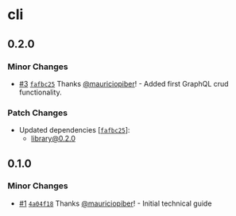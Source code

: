 # cli

## 0.2.0

### Minor Changes

- [#3](https://github.com/pibernetwork/sandbox-fullstack/pull/3) [`fafbc25`](https://github.com/pibernetwork/sandbox-fullstack/commit/fafbc2500a3e91c4d0e294daa9a1f9f73de8e4c6) Thanks [@mauriciopiber](https://github.com/mauriciopiber)! - Added first GraphQL crud functionality.

### Patch Changes

- Updated dependencies [[`fafbc25`](https://github.com/pibernetwork/sandbox-fullstack/commit/fafbc2500a3e91c4d0e294daa9a1f9f73de8e4c6)]:
  - library@0.2.0

## 0.1.0

### Minor Changes

- [#1](https://github.com/pibernetwork/sandbox-fullstack/pull/1) [`4a04f18`](https://github.com/pibernetwork/sandbox-fullstack/commit/4a04f188de7451c403cd414e249160d095f56b49) Thanks [@mauriciopiber](https://github.com/mauriciopiber)! - Initial technical guide
